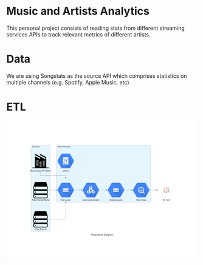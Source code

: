 # Music and Artists Analytics

This personal project consists of reading stats from different streaming services APIs to track relevant metrics of different artists.

# Data

We are using Songstats as the source API which comprises statistics on multiple channels (e.g. Spotify, Apple Music, etc)

# ETL

![image info](./resonance-diagram.png)
